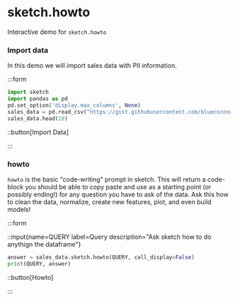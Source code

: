 # sketch.howto

Interactive demo for `sketch.howto`

### Import data

In this demo we will import sales data with PII information.

:::form

```python
import sketch
import pandas as pd
pd.set_option('display.max_columns', None)
sales_data = pd.read_csv("https://gist.githubusercontent.com/bluecoconut/9ce2135aafb5c6ab2dc1d60ac595646e/raw/c93c3500a1f7fae469cba716f09358cfddea6343/sales_demo_with_pii_and_all_states.csv")
sales_data.head(10)
```

::button[Import Data]

:::

### howto

`howto` is the basic "code-writing" prompt in sketch. This will return a
code-block you should be able to copy paste and use as a starting point (or
possibly ending!) for any question you have to ask of the data. Ask this how to
clean the data, normalize, create new features, plot, and even build models!

:::form

::input{name=QUERY label=Query description="Ask sketch how to do anythign the dataframe"}

```python
answer = sales_data.sketch.howto(QUERY, call_display=False)
print(QUERY, answer)
```

::button[Howto]

:::
